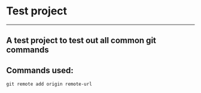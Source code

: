 # **Test project**
--------------------------

## A test project to test out all common git commands

## Commands used:
```git remote add origin remote-url```
